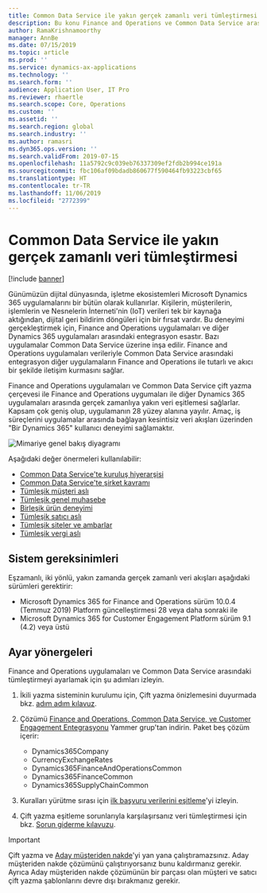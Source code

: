 ```yaml
---
title: Common Data Service ile yakın gerçek zamanlı veri tümleştirmesi
description: Bu konu Finance and Operations ve Common Data Service arasındaki tümleştirme hakkında bilgi sağlar.
author: RamaKrishnamoorthy
manager: AnnBe
ms.date: 07/15/2019
ms.topic: article
ms.prod: ''
ms.service: dynamics-ax-applications
ms.technology: ''
ms.search.form: ''
audience: Application User, IT Pro
ms.reviewer: rhaertle
ms.search.scope: Core, Operations
ms.custom: ''
ms.assetid: ''
ms.search.region: global
ms.search.industry: ''
ms.author: ramasri
ms.dyn365.ops.version: ''
ms.search.validFrom: 2019-07-15
ms.openlocfilehash: 11a5792c9c039eb76337309ef2fdb2b994ce191a
ms.sourcegitcommit: fbc106af09bdadb860677f590464fb93223cbf65
ms.translationtype: HT
ms.contentlocale: tr-TR
ms.lasthandoff: 11/06/2019
ms.locfileid: "2772399"
---
```

# <a name="near-real-time-data-integration-with-common-data-service"></a>Common Data Service ile yakın gerçek zamanlı veri tümleştirmesi

[!include [banner](../includes/banner.md)]

Günümüzün dijital dünyasında, işletme ekosistemleri Microsoft Dynamics 365 uygulamalarını bir bütün olarak kullanırlar. Kişilerin, müşterilerin, işlemlerin ve Nesnelerin İnterneti'nin (IoT) verileri tek bir kaynağa aktığından, dijital geri bildirim döngüleri için bir fırsat vardır. Bu deneyimi gerçekleştirmek için, Finance and Operations uygulamaları ve diğer Dynamics 365 uygulamaları arasındaki entegrasyon esastır. Bazı uygulamalar Common Data Service üzerine inşa edilir. Finance and Operations uygulamaları verileriyle Common Data Service arasındaki entegrasyon diğer uygulamaların Finance and Operations ile tutarlı ve akıcı bir şekilde iletişim kurmasını sağlar.

Finance and Operations uygulamaları ve Common Data Service çift yazma çerçevesi ile Finance and Operations uygumaları ile diğer Dynamics 365 uygulamaları arasında gerçek zamanlıya yakın veri eşitlemesi sağlarlar. Kapsam çok geniş olup, uygulamanın 28 yüzey alanına yayılır. Amaç, iş süreçlerini uygulamalar arasında bağlayan kesintisiz veri akışları üzerinden "Bir Dynamics 365" kullanıcı deneyimi sağlamaktır.

![Mimariye genel bakış diyagramı](media/dual-write-overview.jpg)

Aşağıdaki değer önermeleri kullanılabilir:

+ [Common Data Service'te kuruluş hiyerarşisi](dual-write-organization.md)
+ [Common Data Service'te şirket kavramı](dual-write-company.md)
+ [Tümleşik müşteri aslı](dual-write-customer.md)
+ [Tümleşik genel muhasebe](dual-write-ledger.md)
+ [Birleşik ürün deneyimi](dual-write-product.md)
+ [Tümleşik satıcı aslı](dual-write-vendor.md)
+ [Tümleşik siteler ve ambarlar](dual-write-sites-and-warehouses.md)
+ [Tümleşik vergi aslı](dual-write-tax.md)

## <a name="system-requirements"></a>Sistem gereksinimleri

Eşzamanlı, iki yönlü, yakın zamanda gerçek zamanlı veri akışları aşağıdaki sürümleri gerektirir:

+ Microsoft Dynamics 365 for Finance and Operations sürüm 10.0.4 (Temmuz 2019) Platform güncelleştirmesi 28 veya daha sonraki ile
+ Microsoft Dynamics 365 for Customer Engagement Platform sürüm 9.1 (4.2) veya üstü

## <a name="setup-instructions"></a>Ayar yönergeleri

Finance and Operations uygulamaları ve Common Data Service arasındaki tümleştirmeyi ayarlamak için şu adımları izleyin.
    
1. İkili yazma sisteminin kurulumu için, Çift yazma önizlemesini duyurmada bkz. [adım adım kılavuz](https://aka.ms/dualwrite-docs).
2. Çözümü [Finance and Operations, Common Data Service, ve Customer Engagement Entegrasyonu](https://www.yammer.com/dynamicsaxfeedbackprograms/#/threads/inGroup?type=in_group&feedId=66052096) Yammer grup'tan indirin. Paket beş çözüm içerir:

    + Dynamics365Company
    + CurrencyExchangeRates
    + Dynamics365FinanceAndOperationsCommon
    + Dynamics365FinanceCommon
    + Dynamics365SupplyChainCommon

3. Kuralları yürütme sırası için [ilk başvuru verilerini eşitleme](dual-write-initial.md)'yi izleyin.
4. Çift yazma eşitleme sorunlarıyla karşılaşırsanız veri tümleştirmesi için bkz. [Sorun giderme kılavuzu](dual-write-troubleshooting.md).

> [!IMPORTANT]
> Çift yazma ve [Aday müşteriden nakde](https://docs.microsoft.com/dynamics365/unified-operations/supply-chain/sales-marketing/accounts-template-mapping-direct)'yi yan yana çalıştıramazsınız. Aday müşteriden nakde çözümünü çalıştırıyorsanız bunu kaldırmanız gerekir. Ayrıca Aday müşteriden nakde çözümünün bir parçası olan müşteri ve satıcı çift yazma şablonlarını devre dışı bırakmanız gerekir.
